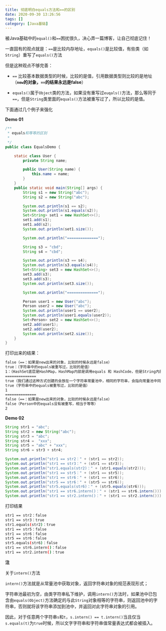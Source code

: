 ```yaml
---
title: 彻底明白equals方法和==的区别
date: 2020-09-30 13:26:56
tags: []
category: [Java基础]
---
```


被Java基础中的`equal()`和`==`困扰很久，决心弄一篇博客，让自己彻底记住！

一直固有的观点就是：`==`是比较内存地址，`equals()`是比较值，有些类（如`String`）重写了`equals()`方法

但是这种观点不够完善：

- `==` 比较基本数据类型的时候，比较的是值，引用数据类型则比较的是地址（**`new`的对象，`==`的结果永远是false**）

- `equals()`属于`Object`类的方法，如果没有重写过`euqals()`方法，那么等同于`==`，但是`String`类里面的`equals()`方法被重写过了，所以比较的是值。

下面通过几个例子来强化

**Demo 01**

```java
/**
 * equals和等等的区别
 *
 */
public class EqualsDemo {

    static class User {
        private String name;

        public User(String name) {
            this.name = name;
        }
    }
    public static void main(String[] args) {
        String s1 = new String("abc");
        String s2 = new String("abc");

        System.out.println(s1 == s2);
        System.out.println(s1.equals(s2));
        Set<String> set1 = new HashSet<>();
        set1.add(s1);
        set1.add(s2);
        System.out.println(set1.size());

        System.out.println("==============");

        String s3 = "cbd";
        String s4 = "cbd";

        System.out.println(s3 == s4);
        System.out.println(s3.equals(s4));
        Set<String> set3 = new HashSet<>();
        set3.add(s3);
        set3.add(s3);
        System.out.println(set3.size());

        System.out.println("==============");

        Person user1 = new User("abc");
        Person user2 = new User("abc");
        System.out.println(user1 == user2);
        System.out.println(user1.equals(user2));
        Set<Person> set2 = new HashSet<>();
        set2.add(user1);
        set2.add(user2);
        System.out.println(set2.size());
    }
}

```

打印出来的结果：

```bash
false（==：如果是new出来的对象，比较的时候永远是false）
true：（字符串中的equals被重写过，比较的是值）
1：（HashSet底层是HashMap，HashMap内部是调用equals 和 HashCode，但是String内部的HashCode和equals也被复写）
==============
true（我们通过这种方式创建的会放在一个字符串常量池中，相同的字符串，会指向常量池中同一个对象，因此他们的地址是一样的）
true（字符串中的equals被重写过，比较的是值）
1
==============
false（==：如果是new出来的对象，比较的时候永远是false）
false（Person中的equals没有被重写，相当于等等）
2

```

**Demo 02**

```java
String str1 = "abc";
String str2 = new String("abc");
String str3 = "abc";
String str4 =  "xxx";
String str5 = "abc" + "xxx";
String str6 = str3 + str4;

System.out.println("str1 == str2：" + (str1 == str2));
System.out.println("str1 == str3：" + (str1 == str3));
System.out.println("str1.equals(str2)：" + (str1.equals(str2)));
System.out.println("str1 == str5：" + (str1 == str5));
System.out.println("str1 == str6：" + (str1 == str6));
System.out.println("str5 == str6：" + (str5 == str6));
System.out.println("str5.equals(str6)：" + (str5.equals(str6)));
System.out.println("str1 == str6.intern()：" + (str1 == str6.intern()));
System.out.println("str1 == str2.intern()：" + (str1 == str2.intern()));

```

打印结果

```bash
str1 == str2：false
str1 == str3：true
str1.equals(str2)：true
str1 == str5：false
str1 == str6：false
str5 == str6：false
str5.equals(str6)：false
str1 == str6.intern()：false
str1 == str2.intern()：true
```



**注**

关于`intern()`方法

`intern()`方法就是从常量池中获取对象，返回字符串对象的规范表现形式；

字符串池最初为空，由类字符串私下维护，调用`intern()`方法时，如果池中已包含由`equals(Object)`方法确定的与此`String`对象相等的字符串，则返回池中的字符串，否则就将该字符串添加到池中，并返回对此字符串对象的引用。

因此，对于任意两个字符串`s`和`t`，`s.intern() == t.intern()`当且仅当`s.equals(t)`为`true`时候，所以文字字符串和字符串值常量表达式都会被插入。